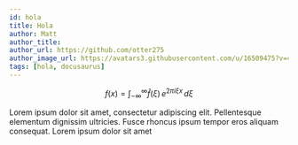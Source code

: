 ```yaml
---
id: hola
title: Hola
author: Matt
author_title: 
author_url: https://github.com/otter275
author_image_url: https://avatars3.githubusercontent.com/u/16509475?v=4
tags: [hola, docusaurus]
---
```

<link rel="stylesheet" href="https://cdn.jsdelivr.net/npm/katex@0.11.1/dist/katex.min.css" />

$$
f(x) = \int_{-\infty}^\infty\hat f(\xi)\,e^{2 \pi i \xi x}\,d\xi
$$

Lorem ipsum dolor sit amet, consectetur adipiscing elit. Pellentesque elementum dignissim ultricies. Fusce rhoncus ipsum tempor eros aliquam consequat. Lorem ipsum dolor sit amet
